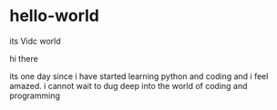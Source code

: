# hello-world
its Vidc world 

hi there 

its one day since i have started learning python and coding and i feel amazed.
i cannot wait to dug deep into the world of coding and programming 
